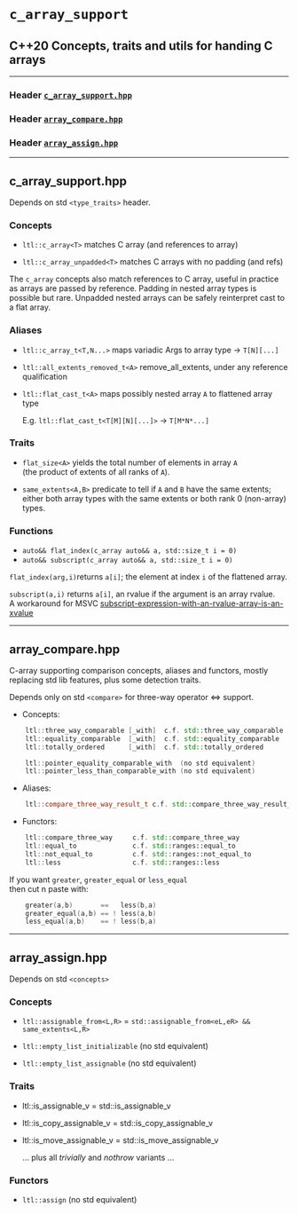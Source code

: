 # **`c_array_support`**

## C++20 Concepts, traits and utils for handing C arrays

------------

### Header [`c_array_support.hpp`](#c_array_supporthpp)

### Header [`array_compare.hpp`](#array_comparehpp)

### Header [`array_assign.hpp`](#c_array_assignhpp)

------------

## c_array_support.hpp

Depends on std `<type_traits>` header.

### Concepts

* `ltl::c_array<T>`          matches C array (and references to array)

* `ltl::c_array_unpadded<T>` matches C arrays with no padding (and refs)

The `c_array` concepts also match references to C array,
useful in practice as arrays are passed by reference.
Padding in nested array types is possible but rare. 
Unpadded nested arrays can be safely reinterpret cast to a flat array.

### Aliases

* `ltl::c_array_t<T,N...>` maps variadic Args to array type -> `T[N][...]`

* `ltl::all_extents_removed_t<A>` remove_all_extents, under any reference qualification

* `ltl::flat_cast_t<A>` maps possibly nested array `A` to flattened array type  
  
  E.g. `ltl::flat_cast_t<T[M][N][...]>` -> `T[M*N*...]`

### Traits

* `flat_size<A>` yields the total number of elements in array `A`  
 (the product of extents of all ranks of `A`).

* `same_extents<A,B>` predicate to tell if `A` and `B` have the same extents;  
either both array types with the same extents or both rank 0 (non-array) types.

### Functions

* `auto&& flat_index(c_array auto&& a, std::size_t i = 0)`
* `auto&& subscript(c_array auto&& a, std::size_t i = 0)`

`flat_index(arg,i)`returns `a[i]`;
 the element at index `i` of the flattened array.

`subscript(a,i)` returns `a[i]`, an rvalue if the argument is an array rvalue.  
A workaround for MSVC [subscript-expression-with-an-rvalue-array-is-an-xvalue](https://developercommunity.visualstudio.com/t/subscript-expression-with-an-rvalue-array-is-an-xv/1317259)

------------

## array_compare.hpp

C-array supporting comparison concepts, aliases and functors,
mostly replacing std lib features, plus some detection traits.

   Depends only on std `<compare>` for three-way operator <=> support.

* Concepts:

```C++
    ltl::three_way_comparable [_with]  c.f. std::three_way_comparable
    ltl::equality_comparable  [_with]  c.f. std::equality_comparable
    ltl::totally_ordered      [_with]  c.f. std::totally_ordered

    ltl::pointer_equality_comparable_with  (no std equivalent)
    ltl::pointer_less_than_comparable_with (no std equivalent)
```

* Aliases:

```C++
    ltl::compare_three_way_result_t c.f. std::compare_three_way_result_t
```

* Functors:

```C++
    ltl::compare_three_way     c.f. std::compare_three_way
    ltl::equal_to              c.f. std::ranges::equal_to
    ltl::not_equal_to          c.f. std::ranges::not_equal_to
    ltl::less                  c.f. std::ranges::less
```

If you want `greater`, `greater_equal` or `less_equal`  
then cut n paste with:  

```C++
    greater(a,b)       ==   less(b,a)
    greater_equal(a,b) == ! less(a,b)
    less_equal(a,b)    == ! less(b,a)
```

------------

## array_assign.hpp

Depends on std `<concepts>`

### Concepts

* `ltl::assignable_from<L,R>` = `std::assignable_from<eL,eR>
&& same_extents<L,R>`

* `ltl::empty_list_initializable` (no std equivalent)
* `ltl::empty_list_assignable` (no std equivalent)

### Traits

* ltl::is_assignable_v<T>      = std::is_assignable_v<e>
* ltl::is_copy_assignable_v<T> = std::is_copy_assignable_v<e>
* ltl::is_move_assignable_v<T> = std::is_move_assignable_v<e>

     ... plus all _trivially_ and _nothrow_ variants ...

### Functors

* `ltl::assign` (no std equivalent)

